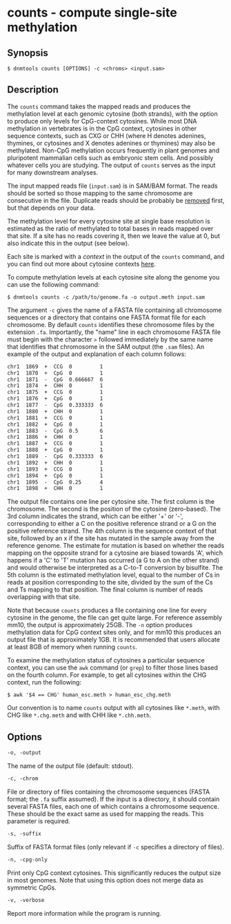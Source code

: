 # counts - compute single-site methylation

## Synopsis
```console
$ dnmtools counts [OPTIONS] -c <chroms> <input.sam>
```

## Description

The `counts` command takes the mapped reads and produces the
methylation level at each genomic cytosine (both strands), with the
option to produce only levels for CpG-context cytosines.  While most
DNA methylation in vertebrates is in the CpG context, cytosines in
other sequence contexts, such as CXG or CHH (where H denotes adenines,
thymines, or cytosines and X denotes adenines or thymines) may also be
methylated. Non-CpG methylation occurs frequently in plant genomes and
pluripotent mammalian cells such as embryonic stem cells. And possibly
whatever cells you are studying. The output of `counts` serves as the
input for many downstream analyses.

The input mapped reads file (`input.sam`) is in SAM/BAM format. The
reads should be sorted so those mapping to the same chromosome are
consecutive in the file. Duplicate reads should be probably be
[removed](../uniq) first, but that depends on your data.

The methylation level for every cytosine site at single base
resolution is estimated as the ratio of methylated to total bases in
reads mapped over that site. If a site has no reads covering it, then
we leave the value at 0, but also indicate this in the output (see
below).

Each site is marked with a *context* in the output of the `counts`
command, and you can find out more about cytosine contexts
[here](../cytosine_contexts).

To compute methylation levels at each cytosine site along
the genome you can use the following command:
```console
$ dnmtools counts -c /path/to/genome.fa -o output.meth input.sam
```

The argument `-c` gives the name of a FASTA file containing all
chromosome sequences or a directory that contains one FASTA format
file for each chromosome. By default `counts` identifies these
chromosome files by the extension `.fa`. Importantly, the "name" line
in each chromosome FASTA file must begin with the character `>`
followed immediately by the same name that identifies that chromosome
in the SAM output (the `.sam` files). An example of the output and
explanation of each column follows:
```txt
chr1  1869  +  CCG  0         1
chr1  1870  +  CpG  0         1
chr1  1871  -  CpG  0.666667  6
chr1  1874  +  CHH  0         1
chr1  1875  +  CCG  0         1
chr1  1876  +  CpG  0         1
chr1  1877  -  CpG  0.333333  6
chr1  1880  +  CHH  0         1
chr1  1881  +  CCG  0         1
chr1  1882  +  CpG  0         1
chr1  1883  -  CpG  0.5       6
chr1  1886  +  CHH  0         1
chr1  1887  +  CCG  0         1
chr1  1888  +  CpG  0         1
chr1  1889  -  CpG  0.333333  6
chr1  1892  +  CHH  0         1
chr1  1893  +  CCG  0         1
chr1  1894  +  CpG  0         1
chr1  1895  -  CpG  0.25      4
chr1  1898  +  CHH  0         1
```

The output file contains one line per cytosine site. The first column
is the chromosome. The second is the position of the cytosine
(zero-based). The 3rd column indicates the strand, which can be either
'+' or '-', corresponding to either a C on the positive reference
strand or a G on the positive reference strand. The 4th column is the
sequence context of that site, followed by an x if the site has
mutated in the sample away from the reference genome. The estimate for
mutation is based on whether the reads mapping on the opposite strand
for a cytosine are biased towards 'A', which happens if a 'C' to 'T'
mutation has occurred (a G to A on the other strand) and would
otherwise be interpreted as a C-to-T conversion by bisulfite. The 5th
column is the estimated methylation level, equal to the number of Cs
in reads at position corresponding to the site, divided by the sum of
the Cs and Ts mapping to that position. The final column is number of
reads overlapping with that site.

Note that because `counts` produces a file containing one line for
every cytosine in the genome, the file can get quite large. For
reference assembly mm10, the output is approximately 25GB. The `-n`
option produces methylation data for CpG context sites only, and for
mm10 this produces an output file that is approximately 1GB. It is
recommended that users allocate at least 8GB of memory when running
`counts`.

To examine the methylation status of cytosines a particular sequence
context, you can use the `awk` command (or `grep`) to filter those
lines based on the fourth column. For example, to get all cytosines
within the CHG context, run the following:
```console
$ awk '$4 == CHG' human_esc.meth > human_esc_chg.meth
```
Our convention is to name `counts` output with all cytosines like
`*.meth`, with CHG like `*.chg.meth` and with CHH like `*.chh.meth`.

## Options

```txt
-o, -output
```
The name of the output file (default: stdout).

```txt
-c, -chrom
```
File or directory of files containing the chromosome sequences (FASTA
format; the `.fa` suffix assumed). If the input is a directory, it
should contain several FASTA files, each one of which contains a
chromosome sequence. These should be the exact same as used for
mapping the reads. This parameter is required.

```txt
-s, -suffix
```
Suffix of FASTA format files (only relevant if `-c` specifies a
directory of files).

```txt
-n, -cpg-only
```
Print only CpG context cytosines. This significantly reduces the
output size in most genomes. Note that using this option does not
merge data as symmetric CpGs.

```txt
-v, -verbose
```
Report more information while the program is running.
